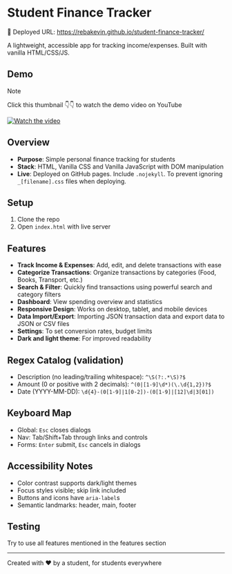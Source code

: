 # Student Finance Tracker

📌 Deployed URL: https://rebakevin.github.io/student-finance-tracker/

A lightweight, accessible app for tracking income/expenses. Built with vanilla HTML/CSS/JS.

## Demo

> [!NOTE]  
> Click this thumbnail 👇👇 to watch the demo video on YouTube

[![Watch the video](https://img.youtube.com/vi/Ghb4HhafHyM/sddefault.jpg)](https://youtu.be/Ghb4HhafHyM)

## Overview

- **Purpose**: Simple personal finance tracking for students
- **Stack**: HTML, Vanilla CSS and Vanilla JavaScript with DOM manipulation
- **Live**: Deployed on GitHub pages. Include `.nojekyll`. To prevent ignoring  `_[filename].css` files when deploying.

## Setup

1. Clone the repo
2. Open `index.html` with live server

## Features

- **Track Income & Expenses**: Add, edit, and delete transactions with ease
- **Categorize Transactions**: Organize transactions by categories (Food, Books, Transport, etc.)
- **Search & Filter**: Quickly find transactions using powerful search and category filters
- **Dashboard**: View spending overview and statistics
- **Responsive Design**: Works on desktop, tablet, and mobile devices
- **Data Import/Export**: Importing JSON transaction data and export data to JSON or CSV files
- **Settings**: To set conversion rates, budget limits
- **Dark and light theme**: For improved readability

## Regex Catalog (validation)

- Description (no leading/trailing whitespace): `^\S(?:.*\S)?$`
- Amount (0 or positive with 2 decimals): `^(0|[1-9]\d*)(\.\d{1,2})?$`
- Date (YYYY-MM-DD): `\d{4}-(0[1-9]|1[0-2])-(0[1-9]|[12]\d|3[01])`

## Keyboard Map

- Global: `Esc` closes dialogs
- Nav: Tab/Shift+Tab through links and controls
- Forms: `Enter` submit, `Esc` cancels in dialogs

## Accessibility Notes

- Color contrast supports dark/light themes
- Focus styles visible; skip link included
- Buttons and icons have `aria-label`s
- Semantic landmarks: header, main, footer

## Testing

Try to use all features mentioned in the features section

---

Created with ❤️ by a student, for students everywhere
